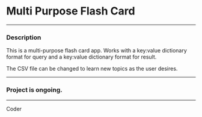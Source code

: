# Multi Purpose Flash Card

---
### Description

This is a multi-purpose flash card app. Works with a key:value dictionary format for query and a key:value dictionary format for result.

The CSV file can be changed to learn new topics as the user desires.

---

### Project is ongoing.


---
Coder




